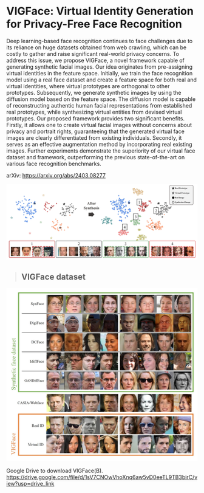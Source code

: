 # VIGFace: Virtual Identity Generation for Privacy-Free Face Recognition

Deep learning-based face recognition continues to face challenges due to its reliance on huge datasets obtained from web crawling, which can be costly to gather and raise significant real-world privacy concerns. To address this issue, we propose VIGFace, a novel framework capable of generating synthetic facial images. Our idea originates from pre-assigning virtual identities in the feature space. Initially, we train the face recognition model using a real face dataset and create a feature space for both real and virtual identities, where virtual prototypes are orthogonal to other prototypes. Subsequently, we generate synthetic images by using the diffusion model based on the feature space. The diffusion model is capable of reconstructing authentic human facial representations from established real prototypes, while synthesizing virtual entities from devised virtual prototypes. Our proposed framework provides two significant benefits. Firstly, it allows one to create virtual facial images without concerns about privacy and portrait rights, guaranteeing that the generated virtual face images are clearly differentiated from existing individuals. Secondly, it serves as an effective augmentation method by incorporating real existing images. Further experiments demonstrate the superiority of our virtual face dataset and framework, outperforming the previous state-of-the-art on various face recognition benchmarks.

arXiv: https://arxiv.org/abs/2403.08277

<img src="assets/fig_tsne.jpg"/>

>## VIGFace dataset

<img src="assets/image_example.jpg"/>

Google Drive to download VIGFace(B).
https://drive.google.com/file/d/1sV7CNOwVhoXnq6aw5vD0eeTL9TB3birC/view?usp=drive_link
